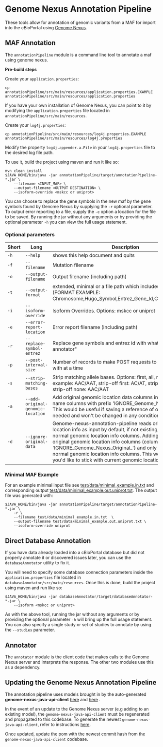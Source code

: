 # Genome Nexus Annotation Pipeline
These tools allow for annotation of genomic variants from a MAF for import into
the cBioPortal using [Genome Nexus](http://genomenexus.org).

## MAF Annotation
The `annotationPipeline` module is a command line tool to annotate a maf using genome nexus. 

**Pre-build steps**

Create your `application.properties`:

```
cp annotationPipeline/src/main/resources/application.properties.EXAMPLE annotationPipeline/src/main/resources/application.properties
```

If you have your own
installation of Genome Nexus, you can point to it by modifying the
`application.properties` file located in
`annotationPipeline/src/main/resources`.

Create your `log4j.properties`:

```
cp annotationPipeline/src/main/resources/log4j.properties.EXAMPLE annotationPipeline/src/main/resources/log4j.properties
```

Modify the property `log4j.appender.a.File` in your `log4j.properties` file to the desired log file path.

To use it, build the project using maven and run it like so:
    
    mvn clean install
    $JAVA_HOME/bin/java -jar annotationPipeline/target/annotationPipeline-*.jar \
        --filename <INPUT_MAF> \
        --output-filename <OUTPUT DESTINATION> \
        --isoform-override <mskcc or uniprot>
    
You can choose to replace the gene symbols in the new maf by the gene symbols
found by Genome Nexus by supplying the `-r` optional parameter. To output error
reporting to a file, supply the `-e` option a location for the file to be
saved. By running the jar without any arguments or by providing the optional
parameter `-h` you can view the full usage statement. 

### Optional parameters
| Short | Long | Description | 
| ------ | ------  | ------ |
| `-h` | `--help` | shows this help document and quits|
| `-f` | `--filename` |Mutation filename|
| `-o` | `--output-filename` | Output filename (including path)|
| `-t` | `--output-format`  | extended, minimal or a file path which includes output format (FORMAT EXAMPLE: Chromosome,Hugo_Symbol,Entrez_Gene_Id,Center,NCBI_Build)|
| `-i` | `--isoform-override` | Isoform Overrides. Options: mskcc or uniprot|
| `-e` | `--error-report-location` | Error report filename (including path)|
| `-r` | `--replace-symbol-entrez` | Replace gene symbols and entrez id with what is provided by annotator"|
| `-p` | `--post-interval-size` | Number of records to make POST requests to Genome Nexus with at a time |
| `-s` | `--strip-matching-bases` | Strip matching allele bases. Options: first, all, none. For example: AAC/AAT, strip-off first: AC/AT, strip-off all: C/T, strip-off none: AAC/AAT  |
| `-a` | `--add-original-genomic-location` | Add original genomic location data columns into the output, name columns with prefix 'IGNORE_Genome_Nexus_Original_'). This would be useful if saving a reference of original input is needed and won't be changed in any condition|
| `-d` | `--ignore-original-data` | Genome-nexus-annotation-pipeline reads original genomic location info as input by default, if not existing, reading from normal genomic location info columns. Adding `-d` ignores original genomic location info columns (columns with prefix 'IGNORE_Genome_Nexus_Original_') and only use whatever in normal genomic location info columns. This would be helpful if you'd like to stick with current genomic location info columns.|

### Minimal MAF Example

For an example minimal input file see
[test/data/minimal_example.in.txt](test/data/minimal_example.in.txt) and
corresponding output
[test/data/minimal_example.out.uniprot.txt](test/data/minimal_example.out.uniprot.txt).
The output file was generated with:

    $JAVA_HOME/bin/java -jar annotationPipeline/target/annotationPipeline-*.jar \
        -r \
        --filename test/data/minimal_example.in.txt  \
        --output-filename test/data/minimal_example.out.uniprot.txt \
        --isoform-override uniprot


## Direct Database Annotation
If you have data already loaded into a cBioPortal database but did not properly
annotate it or discovered issues later, you can use the `databaseAnnotator`
utility to fix it.

You will need to specify some database connection parameters inside the
`application.properties` file located in
`databaseAnnotator/src/main/resources`. Once this is done, build the project
using maven and run like so:

    $JAVA_HOME/bin/java -jar databaseAnnotator/target/databaseAnnotator-*.jar \
        --isoform <mskcc or uniprot>

As with the above tool, running the jar without any arguments or by providing
the optional parameter `-h` will bring up the full usage statement. You can
also specify a single study or set of studies to annotate by using the
`--studies` parameter.

## Annotator
The `annotator` module is the client code that makes calls to the Genome Nexus
server and interprets the response. The other two modules use this as a
dependency.

## Updating the Genome Nexus Annotation Pipeline
The annotation pipeline uses models brought in by the auto-generated **genome-nexus-java-api-client** [here](https://github.com/averyniceday/genome-nexus-annotation-pipeline/blob/2356cad06aa602ee423b08d5792c50e903200a1d/pom.xml#L77) and [here](https://github.com/averyniceday/genome-nexus-annotation-pipeline/blob/2356cad06aa602ee423b08d5792c50e903200a1d/pom.xml#L82) . 

In the event of an update to the Genome Nexus server (e.g adding to an existing model), the `genome-nexus-java-api-client` must be regenerated and propagated to this codebase. To generate the newest `genome-nexus-java-api-client`, refer to instructions [here](https://github.com/genome-nexus/genome-nexus-java-api-client/blob/master/README.md). 

Once updated, update the pom with the newest commit hash from the `genome-nexus-java-api-client` codebase.
